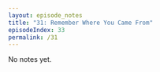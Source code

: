 ```yaml
---
layout: episode_notes
title: "31: Remember Where You Came From"
episodeIndex: 33
permalink: /31
---
```

No notes yet.

